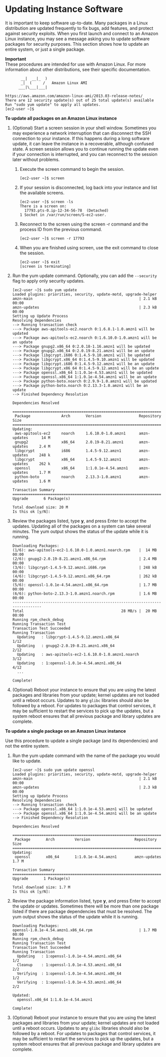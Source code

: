 # Updating Instance Software<a name="install-updates"></a>

It is important to keep software up\-to\-date\. Many packages in a Linux distribution are updated frequently to fix bugs, add features, and protect against security exploits\. When you first launch and connect to an Amazon Linux instance, you may see a message asking you to update software packages for security purposes\. This section shows how to update an entire system, or just a single package\.

**Important**  
These procedures are intended for use with Amazon Linux\. For more information about other distributions, see their specific documentation\.

```
       __|  __|_  )
       _|  (     /   Amazon Linux AMI
      ___|\___|___|

https://aws.amazon.com/amazon-linux-ami/2013.03-release-notes/
There are 12 security update(s) out of 25 total update(s) available
Run "sudo yum update" to apply all updates.
[ec2-user ~]$
```

**To update all packages on an Amazon Linux instance**

1. \(Optional\) Start a screen session in your shell window\. Sometimes you may experience a network interruption that can disconnect the SSH connection to your instance\. If this happens during a long software update, it can leave the instance in a recoverable, although confused state\. A screen session allows you to continue running the update even if your connection is interrupted, and you can reconnect to the session later without problems\.

   1. Execute the screen command to begin the session\.

      ```
      [ec2-user ~]$ screen
      ```

   1. If your session is disconnected, log back into your instance and list the available screens\.

      ```
      [ec2-user ~]$ screen -ls
      There is a screen on:
      	17793.pts-0.ip-12-34-56-78	(Detached)
      1 Socket in /var/run/screen/S-ec2-user.
      ```

   1. Reconnect to the screen using the screen \-r command and the process ID from the previous command\.

      ```
      [ec2-user ~]$ screen -r 17793
      ```

   1. When you are finished using screen, use the exit command to close the session\.

      ```
      [ec2-user ~]$ exit
      [screen is terminating]
      ```

1. Run the yum update command\. Optionally, you can add the `--security` flag to apply only security updates\.

   ```
   [ec2-user ~]$ sudo yum update
   Loaded plugins: priorities, security, update-motd, upgrade-helper
   amzn-main                                                | 2.1 kB     00:00
   amzn-updates                                             | 2.3 kB     00:00
   Setting up Update Process
   Resolving Dependencies
   --> Running transaction check
   ---> Package aws-apitools-ec2.noarch 0:1.6.8.1-1.0.amzn1 will be updated
   ---> Package aws-apitools-ec2.noarch 0:1.6.10.0-1.0.amzn1 will be an update
   ---> Package gnupg2.x86_64 0:2.0.18-1.16.amzn1 will be updated
   ---> Package gnupg2.x86_64 0:2.0.19-8.21.amzn1 will be an update
   ---> Package libgcrypt.i686 0:1.4.5-9.10.amzn1 will be updated
   ---> Package libgcrypt.x86_64 0:1.4.5-9.10.amzn1 will be updated
   ---> Package libgcrypt.i686 0:1.4.5-9.12.amzn1 will be an update
   ---> Package libgcrypt.x86_64 0:1.4.5-9.12.amzn1 will be an update
   ---> Package openssl.x86_64 1:1.0.1e-4.53.amzn1 will be updated
   ---> Package openssl.x86_64 1:1.0.1e-4.54.amzn1 will be an update
   ---> Package python-boto.noarch 0:2.9.9-1.0.amzn1 will be updated
   ---> Package python-boto.noarch 0:2.13.3-1.0.amzn1 will be an update
   --> Finished Dependency Resolution
   
   Dependencies Resolved
   
   ================================================================================
    Package              Arch       Version                 Repository        Size
   ================================================================================
   Updating:
    aws-apitools-ec2     noarch     1.6.10.0-1.0.amzn1      amzn-updates      14 M
    gnupg2               x86_64     2.0.19-8.21.amzn1       amzn-updates     2.4 M
    libgcrypt            i686       1.4.5-9.12.amzn1        amzn-updates     248 k
    libgcrypt            x86_64     1.4.5-9.12.amzn1        amzn-updates     262 k
    openssl              x86_64     1:1.0.1e-4.54.amzn1     amzn-updates     1.7 M
    python-boto          noarch     2.13.3-1.0.amzn1        amzn-updates     1.6 M
   
   Transaction Summary
   ================================================================================
   Upgrade       6 Package(s)
   
   Total download size: 20 M
   Is this ok [y/N]:
   ```

1. Review the packages listed, type **y**, and press Enter to accept the updates\. Updating all of the packages on a system can take several minutes\. The yum output shows the status of the update while it is running\.

   ```
   Downloading Packages:
   (1/6): aws-apitools-ec2-1.6.10.0-1.0.amzn1.noarch.rpm    |  14 MB     00:00
   (2/6): gnupg2-2.0.19-8.21.amzn1.x86_64.rpm               | 2.4 MB     00:00
   (3/6): libgcrypt-1.4.5-9.12.amzn1.i686.rpm               | 248 kB     00:00
   (4/6): libgcrypt-1.4.5-9.12.amzn1.x86_64.rpm             | 262 kB     00:00
   (5/6): openssl-1.0.1e-4.54.amzn1.x86_64.rpm              | 1.7 MB     00:00
   (6/6): python-boto-2.13.3-1.0.amzn1.noarch.rpm           | 1.6 MB     00:00
   --------------------------------------------------------------------------------
   Total                                            28 MB/s |  20 MB     00:00
   Running rpm_check_debug
   Running Transaction Test
   Transaction Test Succeeded
   Running Transaction
     Updating   : libgcrypt-1.4.5-9.12.amzn1.x86_64                           1/12
     Updating   : gnupg2-2.0.19-8.21.amzn1.x86_64                             2/12
     Updating   : aws-apitools-ec2-1.6.10.0-1.0.amzn1.noarch                  3/12
     Updating   : 1:openssl-1.0.1e-4.54.amzn1.x86_64                          4/12
     ...
   
   Complete!
   ```

1. \(Optional\) Reboot your instance to ensure that you are using the latest packages and libraries from your update; kernel updates are not loaded until a reboot occurs\. Updates to any `glibc` libraries should also be followed by a reboot\. For updates to packages that control services, it may be sufficient to restart the services to pick up the updates, but a system reboot ensures that all previous package and library updates are complete\.

**To update a single package on an Amazon Linux instance**

Use this procedure to update a single package \(and its dependencies\) and not the entire system\.

1. Run the yum update command with the name of the package you would like to update\.

   ```
   [ec2-user ~]$ sudo yum update openssl
   Loaded plugins: priorities, security, update-motd, upgrade-helper
   amzn-main                                                | 2.1 kB     00:00
   amzn-updates                                             | 2.3 kB     00:00
   Setting up Update Process
   Resolving Dependencies
   --> Running transaction check
   ---> Package openssl.x86_64 1:1.0.1e-4.53.amzn1 will be updated
   ---> Package openssl.x86_64 1:1.0.1e-4.54.amzn1 will be an update
   --> Finished Dependency Resolution
   
   Dependencies Resolved
   
   ================================================================================
    Package       Arch         Version                    Repository          Size
   ================================================================================
   Updating:
    openssl       x86_64       1:1.0.1e-4.54.amzn1        amzn-updates       1.7 M
   
   Transaction Summary
   ================================================================================
   Upgrade       1 Package(s)
   
   Total download size: 1.7 M
   Is this ok [y/N]:
   ```

1. Review the package information listed, type **y**, and press Enter to accept the update or updates\. Sometimes there will be more than one package listed if there are package dependencies that must be resolved\. The yum output shows the status of the update while it is running\.

   ```
   Downloading Packages:
   openssl-1.0.1e-4.54.amzn1.x86_64.rpm                     | 1.7 MB     00:00
   Running rpm_check_debug
   Running Transaction Test
   Transaction Test Succeeded
   Running Transaction
     Updating   : 1:openssl-1.0.1e-4.54.amzn1.x86_64                           1/2
     Cleanup    : 1:openssl-1.0.1e-4.53.amzn1.x86_64                           2/2
     Verifying  : 1:openssl-1.0.1e-4.54.amzn1.x86_64                           1/2
     Verifying  : 1:openssl-1.0.1e-4.53.amzn1.x86_64                           2/2
   
   Updated:
     openssl.x86_64 1:1.0.1e-4.54.amzn1
   
   Complete!
   ```

1. \(Optional\) Reboot your instance to ensure that you are using the latest packages and libraries from your update; kernel updates are not loaded until a reboot occurs\. Updates to any `glibc` libraries should also be followed by a reboot\. For updates to packages that control services, it may be sufficient to restart the services to pick up the updates, but a system reboot ensures that all previous package and library updates are complete\.